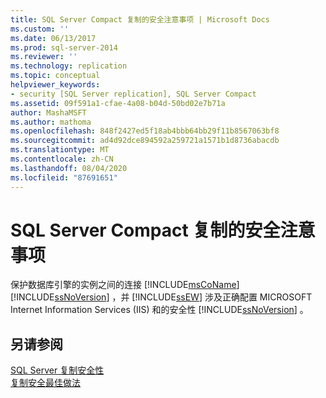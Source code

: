 ```yaml
---
title: SQL Server Compact 复制的安全注意事项 | Microsoft Docs
ms.custom: ''
ms.date: 06/13/2017
ms.prod: sql-server-2014
ms.reviewer: ''
ms.technology: replication
ms.topic: conceptual
helpviewer_keywords:
- security [SQL Server replication], SQL Server Compact
ms.assetid: 09f591a1-cfae-4a08-b04d-50bd02e7b71a
author: MashaMSFT
ms.author: mathoma
ms.openlocfilehash: 848f2427ed5f18ab4bbb64bb29f11b8567063bf8
ms.sourcegitcommit: ad4d92dce894592a259721a1571b1d8736abacdb
ms.translationtype: MT
ms.contentlocale: zh-CN
ms.lasthandoff: 08/04/2020
ms.locfileid: "87691651"
---
```

# <a name="security-considerations-for-sql-server-compact-replication"></a>SQL Server Compact 复制的安全注意事项
  保护数据库引擎的实例之间的连接 [!INCLUDE[msCoName](../../../includes/msconame-md.md)] [!INCLUDE[ssNoVersion](../../../includes/ssnoversion-md.md)] ，并 [!INCLUDE[ssEW](../../../includes/ssew-md.md)] 涉及正确配置 MICROSOFT Internet Information Services (IIS) 和的安全性 [!INCLUDE[ssNoVersion](../../../includes/ssnoversion-md.md)] 。  
  
## <a name="see-also"></a>另请参阅  
 [SQL Server 复制安全性](view-and-modify-replication-security-settings.md)   
 [复制安全最佳做法](replication-security-best-practices.md)  
  
  

